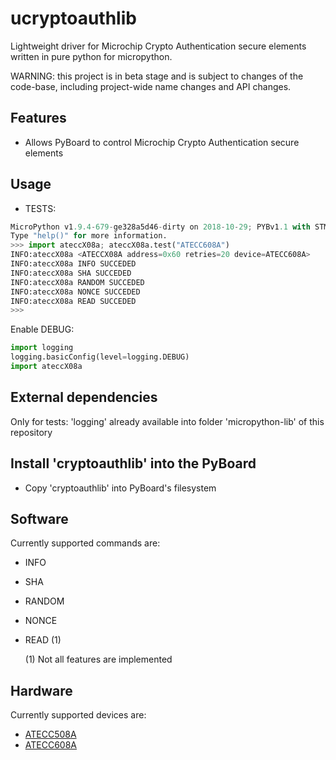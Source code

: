 # ucryptoauthlib

Lightweight driver for Microchip Crypto Authentication secure elements written in pure python for micropython.

WARNING: this project is in beta stage and is subject to changes of the
code-base, including project-wide name changes and API changes.

Features
---------------------

- Allows PyBoard to control Microchip Crypto Authentication secure elements

Usage
---------------------

- TESTS:

```python
MicroPython v1.9.4-679-ge328a5d46-dirty on 2018-10-29; PYBv1.1 with STM32F405RG
Type "help()" for more information.
>>> import ateccX08a; ateccX08a.test("ATECC608A")
INFO:ateccX08a <ATECCX08A address=0x60 retries=20 device=ATECC608A>
INFO:ateccX08a INFO SUCCEDED
INFO:ateccX08a SHA SUCCEDED
INFO:ateccX08a RANDOM SUCCEDED
INFO:ateccX08a NONCE SUCCEDED
INFO:ateccX08a READ SUCCEDED
>>> 
```

Enable DEBUG:
```python
import logging
logging.basicConfig(level=logging.DEBUG)
import ateccX08a
```

External dependencies
---------------------

Only for tests:
'logging' already available into folder 'micropython-lib' of this repository

Install 'cryptoauthlib' into the PyBoard
---------------------

- Copy 'cryptoauthlib' into PyBoard's filesystem

Software
---------------------

Currently supported commands are:

- INFO
- SHA
- RANDOM
- NONCE
- READ (1)

  (1) Not all features are implemented

Hardware
---------------------

Currently supported devices are:

- [ATECC508A](http://www.microchip.com/ATECC508A)
- [ATECC608A](http://www.microchip.com/ATECC608A)
